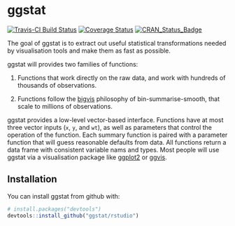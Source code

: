 # ggstat

[![Travis-CI Build Status](https://travis-ci.org/hadley/ggstat.svg?branch=master)](https://travis-ci.org/hadley/ggstat)
[![Coverage Status](https://img.shields.io/codecov/c/github/hadley/ggstat/master.svg)](https://codecov.io/github/hadley/ggstat?branch=master)
[![CRAN_Status_Badge](http://www.r-pkg.org/badges/version/ggstat)](https://cran.r-project.org/package=ggstat)

The goal of ggstat is to extract out useful statistical transformations needed by visualisation tools and make them as fast as possible.

ggstat will provides two families of functions:

1.  Functions that work directly on the raw data, and work with hundreds of
    thousands of observations.
   
1.  Functions follow the [bigvis](http://vita.had.co.nz/papers/bigvis.html)
    philosophy of bin-summarise-smooth, that scale to millions of observations.

ggstat provides a low-level vector-based interface. Functions have at most three vector inputs (`x`, `y`, and `wt`), as well as parameters that control the operation of the function. Each summary function is paired with a parameter function that will guess reasonable defaults from data. All functions return a data frame with consistent variable nams and types. Most people will use ggstat via a visualisation package like [ggplot2](http://ggplot2.org) or [ggvis](http://ggvis.rstudio.com).

## Installation

You can install ggstat from github with:

```R
# install.packages("devtools")
devtools::install_github("ggstat/rstudio")
```

